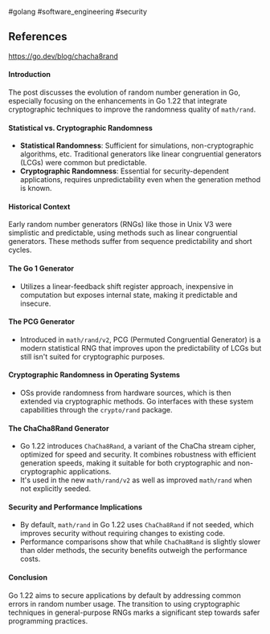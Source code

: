 #golang #software_engineering #security
## References
https://go.dev/blog/chacha8rand
#### Introduction
The post discusses the evolution of random number generation in Go, especially focusing on the enhancements in Go 1.22 that integrate cryptographic techniques to improve the randomness quality of `math/rand`.

#### Statistical vs. Cryptographic Randomness
- **Statistical Randomness**: Sufficient for simulations, non-cryptographic algorithms, etc. Traditional generators like linear congruential generators (LCGs) were common but predictable.
- **Cryptographic Randomness**: Essential for security-dependent applications, requires unpredictability even when the generation method is known.

#### Historical Context
Early random number generators (RNGs) like those in Unix V3 were simplistic and predictable, using methods such as linear congruential generators. These methods suffer from sequence predictability and short cycles.

#### The Go 1 Generator
- Utilizes a linear-feedback shift register approach, inexpensive in computation but exposes internal state, making it predictable and insecure.

#### The PCG Generator
- Introduced in `math/rand/v2`, PCG (Permuted Congruential Generator) is a modern statistical RNG that improves upon the predictability of LCGs but still isn't suited for cryptographic purposes.

#### Cryptographic Randomness in Operating Systems
- OSs provide randomness from hardware sources, which is then extended via cryptographic methods. Go interfaces with these system capabilities through the `crypto/rand` package.

#### The ChaCha8Rand Generator
- Go 1.22 introduces `ChaCha8Rand`, a variant of the ChaCha stream cipher, optimized for speed and security. It combines robustness with efficient generation speeds, making it suitable for both cryptographic and non-cryptographic applications.
- It's used in the new `math/rand/v2` as well as improved `math/rand` when not explicitly seeded.

#### Security and Performance Implications
- By default, `math/rand` in Go 1.22 uses `ChaCha8Rand` if not seeded, which improves security without requiring changes to existing code.
- Performance comparisons show that while `ChaCha8Rand` is slightly slower than older methods, the security benefits outweigh the performance costs.

#### Conclusion
Go 1.22 aims to secure applications by default by addressing common errors in random number usage. The transition to using cryptographic techniques in general-purpose RNGs marks a significant step towards safer programming practices.


